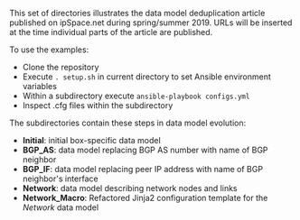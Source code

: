 This set of directories illustrates the data model deduplication
article published on ipSpace.net during spring/summer 2019.
URLs will be inserted at the time individual parts of the article
are published.

To use the examples:

* Clone the repository
* Execute `. setup.sh` in current directory to set Ansible environment
  variables
* Within a subdirectory execute `ansible-playbook configs.yml`
* Inspect .cfg files within the subdirectory

The subdirectories contain these steps in data model evolution:

* **Initial**: initial box-specific data model
* **BGP_AS**: data model replacing BGP AS number with name of BGP neighbor
* **BGP_IF**: data model replacing peer IP address with name of BGP neighbor's interface
* **Network**: data model describing network nodes and links
* **Network_Macro**: Refactored Jinja2 configuration template for the *Network* data model
